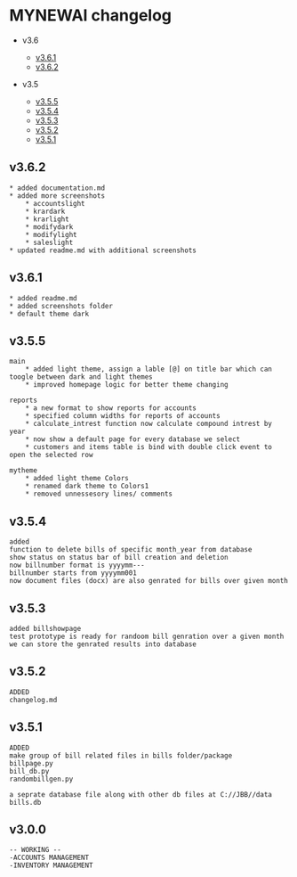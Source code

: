 # MYNEWAI changelog

* v3.6
    * [v3.6.1](#v361)
    * [v3.6.2](#v362)

* v3.5
    * [v3.5.5](#v355)
    * [v3.5.4](#v354)
    * [v3.5.3](#v354)
    * [v3.5.2](#v352)
    * [v3.5.1](#v351)


## v3.6.2
    * added documentation.md
    * added more screenshots 
        * accountslight
        * krardark
        * krarlight
        * modifydark
        * modifylight
        * saleslight
    * updated readme.md with additional screenshots

## v3.6.1
    * added readme.md
    * added screenshots folder
    * default theme dark

## v3.5.5
    main
        * added light theme, assign a lable [@] on title bar which can toogle between dark and light themes
        * improved homepage logic for better theme changing

    reports
        * a new format to show reports for accounts
        * specified column widths for reports of accounts
        * calculate_intrest function now calculate compound intrest by year
        * now show a default page for every database we select
        * customers and items table is bind with double click event to open the selected row
    
    mytheme
        * added light theme Colors
        * renamed dark theme to Colors1
        * removed unnessesory lines/ comments


## v3.5.4
    added
    function to delete bills of specific month_year from database
    show status on status bar of bill creation and deletion
    now billnumber format is yyyymm---
    billnumber starts from yyyymm001
    now document files (docx) are also genrated for bills over given month

## v3.5.3
    added billshowpage
    test prototype is ready for randoom bill genration over a given month
    we can store the genrated results into database 

## v3.5.2
    ADDED
    changelog.md
    
## v3.5.1
    ADDED
    make group of bill related files in bills folder/package
    billpage.py
    bill_db.py
    randombillgen.py

    a seprate database file along with other db files at C://JBB//data
    bills.db 
    
    
    
## v3.0.0

    -- WORKING -- 
    -ACCOUNTS MANAGEMENT
    -INVENTORY MANAGEMENT
